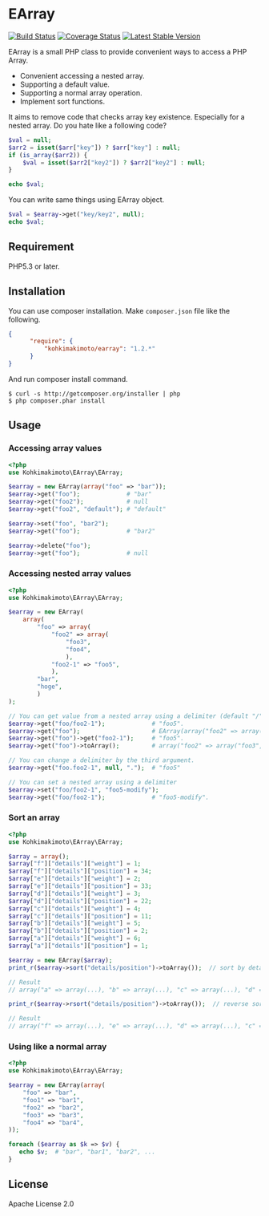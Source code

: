 # EArray

[![Build Status](https://travis-ci.org/kohkimakimoto/EArray.png?branch=master)](https://travis-ci.org/kohkimakimoto/EArray)
[![Coverage Status](https://coveralls.io/repos/kohkimakimoto/EArray/badge.png?branch=master)](https://coveralls.io/r/kohkimakimoto/EArray?branch=master)
[![Latest Stable Version](https://poser.pugx.org/kohkimakimoto/earray/v/stable.png)](https://packagist.org/packages/kohkimakimoto/earray)

EArray is a small PHP class to provide convenient ways to access a PHP Array.

* Convenient accessing a nested array.
* Supporting a default value.
* Supporting a normal array operation.
* Implement sort functions.

It aims to remove code that checks array key existence. Especially for a nested array.
Do you hate like a following code?

```php
$val = null;
$arr2 = isset($arr["key"]) ? $arr["key"] : null;
if (is_array($arr2)) {
    $val = isset($arr2["key2"]) ? $arr2["key2"] : null;
}

echo $val;
```

You can write same things using EArray object.

```php
$val = $earray->get("key/key2", null);
echo $val;
```

## Requirement

PHP5.3 or later.

## Installation

You can use composer installation. 
Make `composer.json` file like the following.

```json
{
      "require": {
          "kohkimakimoto/earray": "1.2.*"
      }
}
```

And run composer install command.

```
$ curl -s http://getcomposer.org/installer | php
$ php composer.phar install
```

## Usage

### Accessing array values

```php
<?php
use Kohkimakimoto\EArray\EArray;

$earray = new EArray(array("foo" => "bar"));
$earray->get("foo");             # "bar"
$earray->get("foo2");            # null
$earray->get("foo2", "default"); # "default"

$earray->set("foo", "bar2");
$earray->get("foo");             # "bar2"

$earray->delete("foo");
$earray->get("foo");             # null
```

### Accessing nested array values

```php
<?php
use Kohkimakimoto\EArray\EArray;

$earray = new EArray(
    array(
        "foo" => array(
            "foo2" => array(
                "foo3",
                "foo4",
                ),
            "foo2-1" => "foo5",
            ),
        "bar",
        "hoge",
        )
);

// You can get value from a nested array using a delimiter (default "/")
$earray->get("foo/foo2-1");             # "foo5".
$earray->get("foo");                    # EArray(array("foo2" => array("foo3","foo4",),"foo2-1" => "foo5"))
$earray->get("foo")->get("foo2-1");     # "foo5".
$earray->get("foo")->toArray();         # array("foo2" => array("foo3","foo4",),"foo2-1" => "foo5")

// You can change a delimiter by the third argument.
$earray->get("foo.foo2-1", null, ".");  # "foo5"

// You can set a nested array using a delimiter
$earray->set("foo/foo2-1", "foo5-modify");
$earray->get("foo/foo2-1");             # "foo5-modify".
```

### Sort an array

```php
<?php
use Kohkimakimoto\EArray\EArray;

$array = array();
$array["f"]["details"]["weight"] = 1;
$array["f"]["details"]["position"] = 34;
$array["e"]["details"]["weight"] = 2;
$array["e"]["details"]["position"] = 33;
$array["d"]["details"]["weight"] = 3;
$array["d"]["details"]["position"] = 22;
$array["c"]["details"]["weight"] = 4;
$array["c"]["details"]["position"] = 11;
$array["b"]["details"]["weight"] = 5;
$array["b"]["details"]["position"] = 2;
$array["a"]["details"]["weight"] = 6;
$array["a"]["details"]["position"] = 1;

$earray = new EArray($array);
print_r($earray->sort("details/position")->toArray());  // sort by details/position 

// Result
// array("a" => array(...), "b" => array(...), "c" => array(...), "d" => array(...), ...)

print_r($earray->rsort("details/position")->toArray());  // reverse sort by details/position 

// Result
// array("f" => array(...), "e" => array(...), "d" => array(...), "c" => array(...), ...)

```

### Using like a normal array

```php
<?php
use Kohkimakimoto\EArray\EArray;

$earray = new EArray(array(
    "foo" => "bar",
    "foo1" => "bar1",
    "foo2" => "bar2",
    "foo3" => "bar3",
    "foo4" => "bar4",
));

foreach ($earray as $k => $v) {
   echo $v;  # "bar", "bar1", "bar2", ...
}
```

## License

Apache License 2.0
